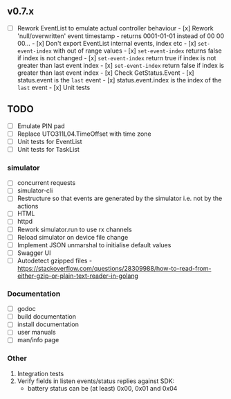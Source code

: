 ## v0.7.x

- [ ] Rework EventList to emulate actual controller behaviour
      - [x] Rework 'null/overwritten' event timestamp - returns 0001-01-01 instead of 00 00 00...
      - [x] Don't export EventList internal events, index etc
      - [x] `set-event-index` with out of range values 
            - [x] `set-event-index` returns false if index is not changed
            - [x] `set-event-index` return true if index is not greater than last event index
            - [x] `set-event-index` return false if index is greater than last event index
      - [x] Check GetStatus.Event
            - [x] status.event is the `last` event
            - [x] status.event.index is the index of the `last` event
      - [x] Unit tests

## TODO

- [ ] Emulate PIN pad
- [ ] Replace UTO311L04.TimeOffset with time zone
- [ ] Unit tests for EventList
- [ ] Unit tests for TaskList

### simulator
- [ ] concurrent requests
- [ ] simulator-cli
- [ ] Restructure so that events are generated by the simulator i.e. not by the actions
- [ ] HTML
- [ ] httpd
- [ ] Rework simulator.run to use rx channels
- [ ] Reload simulator on device file change
- [ ] Implement JSON unmarshal to initialise default values
- [ ] Swagger UI
- [ ] Autodetect gzipped files 
      - https://stackoverflow.com/questions/28309988/how-to-read-from-either-gzip-or-plain-text-reader-in-golang

### Documentation

- [ ] godoc
- [ ] build documentation
- [ ] install documentation
- [ ] user manuals
- [ ] man/info page

### Other

1.  Integration tests
2.  Verify fields in listen events/status replies against SDK:
    - battery status can be (at least) 0x00, 0x01 and 0x04
